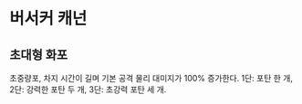 # 버서커 캐넌

## 초대형 화포

초중량포, 차지 시간이 길며 기본 공격 물리 대미지가 100% 증가한다. 1단: 포탄 한 개, 2단: 강력한 포탄 두 개, 3단: 초강력 포탄 세 개.
